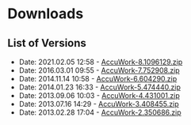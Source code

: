 # Downloads
 
## List of Versions
 
- Date: 2021.02.05 12:58 - [AccuWork-8.1096129.zip](https://github.com/Build-Plugins/build-accuwork/releases/download/8.1096129/AccuWork-8.1096129.zip)
- Date: 2016.03.01 09:55 - [AccuWork-7.752908.zip](https://github.com/Build-Plugins/build-accuwork/releases/download/7.752908/AccuWork-7.752908.zip)
- Date: 2014.11.14 10:58 - [AccuWork-6.604290.zip](https://github.com/Build-Plugins/build-accuwork/releases/download/6.604290/AccuWork-6.604290.zip)
- Date: 2014.01.23 16:33 - [AccuWork-5.474440.zip](https://github.com/Build-Plugins/build-accuwork/releases/download/5.474440/AccuWork-5.474440.zip)
- Date: 2013.09.06 10:03 - [AccuWork-4.431001.zip](https://github.com/Build-Plugins/build-accuwork/releases/download/4.431001/AccuWork-4.431001.zip)
- Date: 2013.07.16 14:29 - [AccuWork-3.408455.zip](https://github.com/Build-Plugins/build-accuwork/releases/download/3.408455/AccuWork-3.408455.zip)
- Date: 2013.02.28 17:04 - [AccuWork-2.350686.zip](https://github.com/Build-Plugins/build-accuwork/releases/download/2.350686/AccuWork-2.350686.zip)
